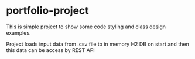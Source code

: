 # portfolio-project

This is simple project to show some code styling and class design examples.

Project loads input data from .csv file to in memory H2 DB on start and then this data can be access by REST API